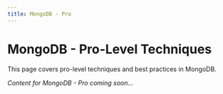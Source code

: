 ```yaml
---
title: MongoDB - Pro
---
```


# MongoDB - Pro-Level Techniques

This page covers pro-level techniques and best practices in MongoDB.

*Content for MongoDB - Pro coming soon...*
